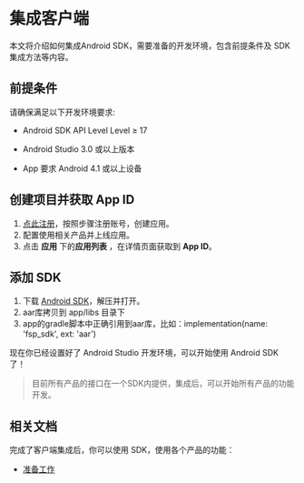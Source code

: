 # 集成客户端
本文将介绍如何集成Android SDK，需要准备的开发环境，包含前提条件及 SDK 集成方法等内容。

## 前提条件

请确保满足以下开发环境要求:

- Android SDK API Level Level ≥ 17

- Android Studio 3.0 或以上版本

- App 要求 Android 4.1 或以上设备

## 创建项目并获取 App ID

1. [点此注册](http://customer.paas.hst.com/register)，按照步骤注册账号，创建应用。
2. 配置使用相关产品并上线应用。
3. 点击 **应用** 下的**应用列表** ，在详情页面获取到 **App ID**。

## 添加 SDK

1.  下载 [Android SDK](http://paas.hst.com/developer/downloadSDK)，解压并打开。
2.  aar库拷贝到 app/libs 目录下
3.  app的gradle脚本中正确引用到aar库，比如：implementation(name: 'fsp_sdk', ext: 'aar')

现在你已经设置好了 Android Studio 开发环境，可以开始使用 Android SDK 了！

> 目前所有产品的接口在一个SDK内提供，集成后，可以开始所有产品的功能开发。

## 相关文档
完成了客户端集成后，你可以使用 SDK，使用各个产品的功能：

- [准备工作](../prepare_android.md)
